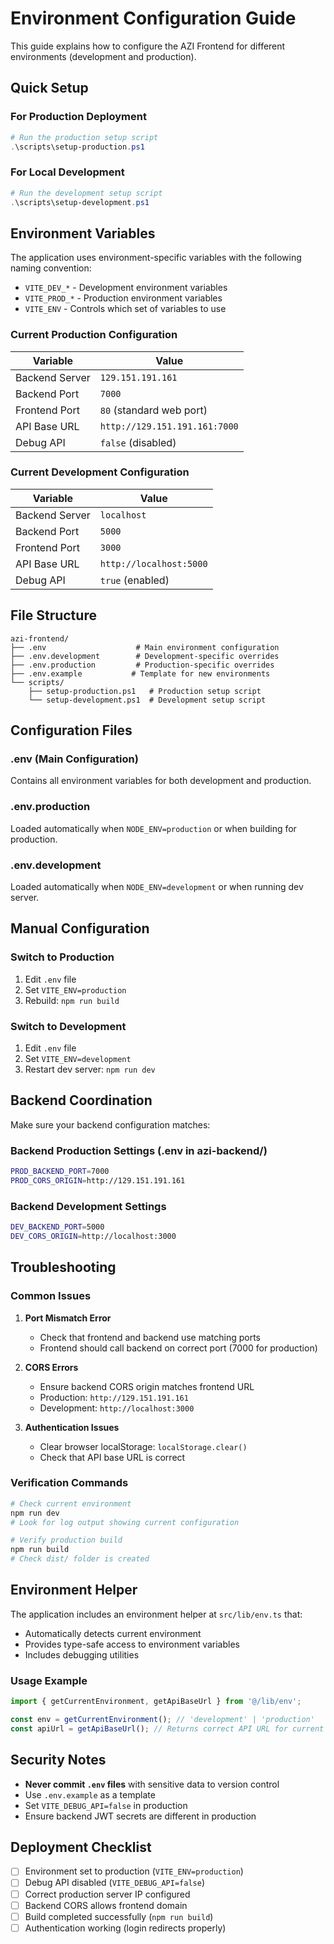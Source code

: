 # Environment Configuration Guide

This guide explains how to configure the AZI Frontend for different environments (development and production).

## Quick Setup

### For Production Deployment
```powershell
# Run the production setup script
.\scripts\setup-production.ps1
```

### For Local Development
```powershell
# Run the development setup script
.\scripts\setup-development.ps1
```

## Environment Variables

The application uses environment-specific variables with the following naming convention:

- `VITE_DEV_*` - Development environment variables
- `VITE_PROD_*` - Production environment variables
- `VITE_ENV` - Controls which set of variables to use

### Current Production Configuration

| Variable | Value |
|----------|-------|
| Backend Server | `129.151.191.161` |
| Backend Port | `7000` |
| Frontend Port | `80` (standard web port) |
| API Base URL | `http://129.151.191.161:7000` |
| Debug API | `false` (disabled) |

### Current Development Configuration

| Variable | Value |
|----------|-------|
| Backend Server | `localhost` |
| Backend Port | `5000` |
| Frontend Port | `3000` |
| API Base URL | `http://localhost:5000` |
| Debug API | `true` (enabled) |

## File Structure

```
azi-frontend/
├── .env                    # Main environment configuration
├── .env.development        # Development-specific overrides
├── .env.production         # Production-specific overrides
├── .env.example           # Template for new environments
└── scripts/
    ├── setup-production.ps1   # Production setup script
    └── setup-development.ps1  # Development setup script
```

## Configuration Files

### .env (Main Configuration)
Contains all environment variables for both development and production.

### .env.production
Loaded automatically when `NODE_ENV=production` or when building for production.

### .env.development
Loaded automatically when `NODE_ENV=development` or when running dev server.

## Manual Configuration

### Switch to Production
1. Edit `.env` file
2. Set `VITE_ENV=production`
3. Rebuild: `npm run build`

### Switch to Development
1. Edit `.env` file
2. Set `VITE_ENV=development`
3. Restart dev server: `npm run dev`

## Backend Coordination

Make sure your backend configuration matches:

### Backend Production Settings (.env in azi-backend/)
```bash
PROD_BACKEND_PORT=7000
PROD_CORS_ORIGIN=http://129.151.191.161
```

### Backend Development Settings
```bash
DEV_BACKEND_PORT=5000
DEV_CORS_ORIGIN=http://localhost:3000
```

## Troubleshooting

### Common Issues

1. **Port Mismatch Error**
   - Check that frontend and backend use matching ports
   - Frontend should call backend on correct port (7000 for production)

2. **CORS Errors**
   - Ensure backend CORS origin matches frontend URL
   - Production: `http://129.151.191.161`
   - Development: `http://localhost:3000`

3. **Authentication Issues**
   - Clear browser localStorage: `localStorage.clear()`
   - Check that API base URL is correct

### Verification Commands

```powershell
# Check current environment
npm run dev
# Look for log output showing current configuration

# Verify production build
npm run build
# Check dist/ folder is created
```

## Environment Helper

The application includes an environment helper at `src/lib/env.ts` that:

- Automatically detects current environment
- Provides type-safe access to environment variables
- Includes debugging utilities

### Usage Example
```typescript
import { getCurrentEnvironment, getApiBaseUrl } from '@/lib/env';

const env = getCurrentEnvironment(); // 'development' | 'production'
const apiUrl = getApiBaseUrl(); // Returns correct API URL for current env
```

## Security Notes

- **Never commit `.env` files** with sensitive data to version control
- Use `.env.example` as a template
- Set `VITE_DEBUG_API=false` in production
- Ensure backend JWT secrets are different in production

## Deployment Checklist

- [ ] Environment set to production (`VITE_ENV=production`)
- [ ] Debug API disabled (`VITE_DEBUG_API=false`)
- [ ] Correct production server IP configured
- [ ] Backend CORS allows frontend domain
- [ ] Build completed successfully (`npm run build`)
- [ ] Authentication working (login redirects properly)
